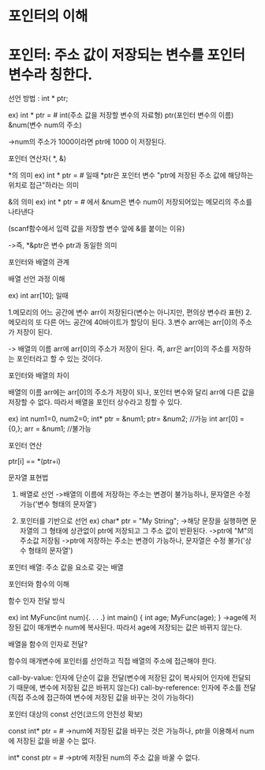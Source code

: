 포인터의 이해
=============

# 포인터: 주소 값이 저장되는 변수를 포인터 변수라 칭한다.
선언 방법 : int * ptr;

ex) int * ptr = &num;
int(주소 값을 저장할 변수의 자료형)
ptr(포인터 변수의 이름)
&num(변수 num의 주소)

->num의 주소가 1000이라면 ptr에 1000 이 저장된다.

포인터 연산자( *, &)

*의 의미
ex) int * ptr = &num; 일때
*ptr은 포인터 변수 "ptr에 저장된 주소 값에 해당하는 위치로 접근"하라는 의미

&의 의미
ex) int * ptr = &num; 에서
&num은 변수 num이 저장되어있는 메모리의 주소를 나타낸다

(scanf함수에서 입력 값을 저장할 변수 앞에 &를 붙이는 이유)

->즉, *&ptr은 변수 ptr과 동일한 의미


포인터와 배열의 관계

배열 선언 과정 이해

ex) int arr[10]; 일때

1.메모리의 어느 공간에 변수 arr이 저장된다(변수는 아니지만, 편의상 변수라 표현)
2.메모리의 또 다른 어느 공간에 40바이트가 할당이 된다.
3.변수 arr에는 arr[0]의 주소가 저장이 된다.

-> 배열의 이름 arr에 arr[0]의 주소가 저장이 된다. 즉, arr은 arr[0]의 주소를 저장하는 포인터라고 할 수 있는 것이다.


포인터와 배열의 차이

배열의 이름 arr에는 arr[0]의 주소가 저장이 되나, 포인터 변수와 달리 arr에 다른 값을 저장할 수 없다.
따라서 배열을 포인터 상수라고 칭할 수 있다.

ex) 
int num1=0, num2=0;
int* ptr = &num1;
ptr= &num2;   //가능
int arr[0] = {0,};
arr = &num1;  //불가능

포인터 연산

ptr[i] == *(ptr+i)


문자열 표현법

1. 배열로 선언
->배열의 이름에 저장하는 주소는 변경이 불가능하나, 문자열은 수정 가능('변수 형태의 문자열')

2. 포인터를 기반으로 선언
ex) char* ptr = "My String";  ->해당 문장을 실행하면 문자열의 그 형태에 상관없이 ptr에 저장되고 그 주소 값이 반환된다.
->ptr에 "M"의 주소값 저장됨
->ptr에 저장하는 주소는 변경이 가능하나, 문자열은 수정 불가('상수 형태의 문자열')


포인터 배열: 주소 값을 요소로 갖는 배열

포인터와 함수의 이해

함수 인자 전달 방식

ex) 
int MyFunc(int num){. . . .}
int main()
{
  int age;
  MyFunc(age);
}
->age에 저장된 값이 매개변수 num에 복사된다. 따라서 age에 저장되는 값은 바뀌지 않는다.


배열을 함수의 인자로 전달?

함수의 매개변수에 포인터를 선언하고 직접 배열의 주소에 접근해야 한다.

call-by-value: 인자에 단순이 값을 전달(변수에 저장된 값이 복사되어 인자에 전달되기 때문에, 변수에 저장된 값은 바뀌지 않는다)
call-by-reference: 인자에 주소를 전달(직접 주소에 접근하여 변수에 저장된 값을 바꾸는 것이 가능하다)


포인터 대상의 const 선언(코드의 안전성 확보)

const int* ptr = &num;
->num에 저장된 값을 바꾸는 것은 가능하나, ptr을 이용해서 num에 저장된 값을 바꿀 수는 없다.

int* const ptr = &num;
->ptr에 저장된 num의 주소 값을 바꿀 수 없다.


